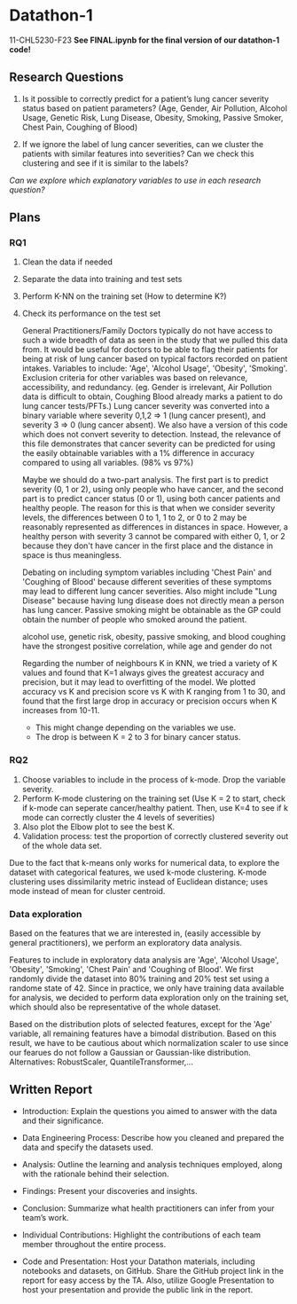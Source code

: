# Datathon-1
11-CHL5230-F23
**See FINAL.ipynb for the final version of our datathon-1 code!**

## Research Questions

1. Is it possible to correctly predict for a patient’s lung cancer severity status based on patient parameters? (Age, Gender, Air Pollution, Alcohol Usage, Genetic Risk, Lung Disease, Obesity, Smoking, Passive Smoker, Chest Pain, Coughing of Blood)

2. If we ignore the label of lung cancer severities, can we cluster the patients with similar features into severities? Can we check this clustering and see if it is similar to the labels?

*Can we explore which explanatory variables to use in each research question?*

## Plans

### RQ1
1. Clean the data if needed
2. Separate the data into training and test sets
3. Perform K-NN on the training set (How to determine K?)
4. Check its performance on the test set

   General Practitioners/Family Doctors typically do not have access to such a wide breadth of data as seen in the study that we pulled this data from. It would be useful for doctors to be able to flag their patients for being at risk of lung cancer based on typical factors recorded on patient intakes. Variables to include: 'Age', 'Alcohol Usage', 'Obesity', 'Smoking'. Exclusion criteria for other variables was based on relevance, accessibility, and redundancy. (eg. Gender is irrelevant, Air Pollution data is difficult to obtain, Coughing Blood already marks a patient to do lung cancer tests/PFTs.) Lung cancer severity was converted into a binary variable where severity 0,1,2 => 1 (lung cancer present), and severity 3 => 0 (lung cancer absent). We also have a version of this code which does not convert severity to detection. Instead, the relevance of this file demonstrates that cancer severity can be predicted for using the easily obtainable variables with a 1% difference in accuracy compared to using all variables. (98% vs 97%)

   Maybe we should do a two-part analysis. The first part is to predict severity (0, 1 or 2), using only people who have cancer, and the second part is to predict cancer status (0 or 1), using both cancer patients and healthy people. The reason for this is that when we consider severity levels, the differences between 0 to 1, 1 to 2, or 0 to 2 may be reasonably represented as differences in distances in space. However, a healthy person with severity 3 cannot be compared with either 0, 1, or 2 because they don't have cancer in the first place and the distance in space is thus meaningless.

   Debating on including symptom variables including 'Chest Pain' and 'Coughing of Blood' because different severities of these symptoms may lead to different lung cancer severities. Also might include "Lung Disease" because having lung disease does not directly mean a person has lung cancer. Passive smoking might be obtainable as the GP could obtain the number of people who smoked around the patient.

   alcohol use, genetic risk, obesity, passive smoking, and blood coughing have the strongest positive correlation, while age and gender do not

   Regarding the number of neighbours K in KNN, we tried a variety of K values and found that K=1 always gives the greatest accuracy and precision, but it may lead to overfitting of the model. We plotted accuracy vs K and precision score vs K with K ranging from 1 to 30, and found that the first large drop in accuracy or precision occurs when K increases from 10-11.

   * This might change depending on the variables we use.
   * The drop is between K = 2 to 3 for binary cancer status.

### RQ2
1. Choose variables to include in the process of k-mode. Drop the variable severity.
2. Perform K-mode clustering on the training set (Use K = 2 to start, check if k-mode can seperate cancer/healthy patient. Then, use K=4 to see if k mode can correctly cluster the 4 levels of severities)
3. Also plot the Elbow plot to see the best K.
4. Validation process: test the proportion of correctly clustered severity out of the whole data set.

Due to the fact that k-means only works for numerical data, to explore the dataset with categorical features, we used k-mode clustering. K-mode clustering uses dissimilarity metric instead of Euclidean distance; uses mode instead of mean for cluster centroid.

### Data exploration

Based on the features that we are interested in, (easily accessible by general practitioners), we perform an exploratory data analysis. 

Features to include in exploratory data analysis are 'Age', 'Alcohol Usage', 'Obesity', 'Smoking', 'Chest Pain' and 'Coughing of Blood'.
We first randomly divide the dataset into 80% training and 20% test set using a randome state of 42. Since in practice, we only have training data available for analysis, we decided to perform data exploration only on the training set, which should also be representative of the whole dataset. 

Based on the distribution plots of selected features, except for the 'Age' variable, all remaining features have a bimodal distribution. Based on this result, we have to be cautious about which normalization scaler to use since our fearues do not follow a Gaussian or Gaussian-like distribution. Alternatives: RobustScaler, QuantileTransformer,... 


## Written Report

- Introduction: Explain the questions you aimed to answer with the data and their significance.

- Data Engineering Process: Describe how you cleaned and prepared the data and specify the datasets used.

- Analysis: Outline the learning and analysis techniques employed, along with the rationale behind their selection.

- Findings: Present your discoveries and insights.

- Conclusion: Summarize what health practitioners can infer from your team’s work.

- Individual Contributions: Highlight the contributions of each team member throughout the entire process.

- Code and Presentation: Host your Datathon materials, including notebooks and datasets, on GitHub. Share the GitHub project link in the report for easy access by the TA. Also, utilize Google Presentation to host your presentation and provide the public link in the report.

